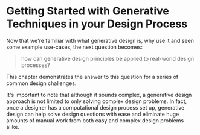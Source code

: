 # Getting Started with Generative Techniques in your Design Process

Now that we're familiar with what generative design is, why use it and seen some example use-cases, the next question becomes:
> how can generative design principles be applied to real-world design processes?

This chapter demonstrates the answer to this question for a series of common design challenges. 

It's important to note that although it sounds complex, a generative design approach is not limited to only solving complex design problems. In fact, once a designer has a computational design process set up, generative design can help solve design questions with ease and eliminate huge amounts of manual work from both easy and complex design problems alike.
